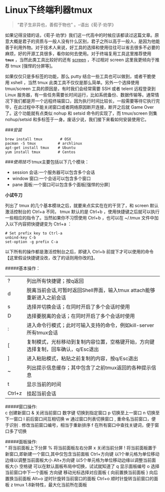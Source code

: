 # Linux下终端利器tmux

>“君子生非异也，善假于物也” 。–语出《荀子·劝学》

如果记得没错的话，《荀子·劝学》我们这一代高中的时候应该都读过这篇文章。原意大概是君子的资质与一般人没有什么区别，君子之所以高于一般人，是因为他能善于利用外物。对于技术人来说，好工具的选择和使用往往可以省去很多不必要的麻烦，好的开源工具很多，看你如何去使用。对于终端复用工具这里推荐使用 **`tmux`** ，当然此类工具比较好的还有 [screen](http://www.ibm.com/developerworks/cn/linux/l-cn-screen/) ，不过相对 screen 这里我更倾向于推荐 tmux [强悍的分屏等]。   

如果仅仅只是多标签的功能，那么 putty 结合一些工具也可以做到，或者干脆使用 xshell ，当然 tmux 此类工具不仅仅是那么简单。另外一个选择使用 tmux/screen 工具的原因是，有时我们会经常需要 SSH 或者 telent 远程登录到 Linux 服务器，有一些任务需要长时间运行，比如系统备份、数据传输等。通常情况下我们都是开一个远程终端窗口，因为执行时间比较长，一般需要等待它执行完毕，在此过程中不能关闭窗口或者网络原因断开连接，断开之后就 Game Over 了。这个功能就有点类似 nohup 和 setsid 命令的实现了，而 tmux/screen 则集 nohup/setsid 和多标签于一身。废话少说，我们接下来看如何安装使用它。   



###*安装*
```shell
brew install tmux        # OSX
pacman -S tmux          # archlinux
apt-get install tmux    # Ubuntu
yum install tmux        # Centos
```



###*使用技巧*
tmux主要包括以下几个模块：   
- session	会话:一个服务器可以包含多个会话  
- window	窗口:一个会话可以包含多个窗口  
- pane	面板:一个窗口可以包含多个面板[强悍的分屏]   

**小试牛刀**  

列出了 tmux 的几个基本模块之后，就要来点实实在在的干货了，和 screen 默认激活控制台的 Ctrl+a 不同， tmux 默认的是 Ctrl+b ，使用快捷键之后就可以执行一些相应的指令了。当然如果你不习惯使用 Ctrl+b ，也可以在 ~/.tmux 文件中加入以下内容把快捷键变为 Ctrl+a ：  
```shell
# Set prefix key to Ctrl-a
unbind-key C-b
set-option -g prefix C-a
```
以下所有的操作都是激活控制台之后，即键入 Ctrl+b 前提下才可以使用的命令【这里假设快捷键没改，改了的话则用你改的】。   

#####基本操作：   

|||  
| ----- | ----- |  
| ? |	列出所有快捷键；按q返回 |  
| d |	脱离当前会话,可暂时返回Shell界面，输入tmux attach能够重新进入之前会话 |  
| s |	选择并切换会话；在同时开启了多个会话时使用 |  
| D |	选择要脱离的会话；在同时开启了多个会话时使用 |  
| : |	进入命令行模式；此时可输入支持的命令，例如kill-server所有tmux会话 |  
| [ |	复制模式，光标移动到复制内容位置，空格键开始，方向键选择复制，回车确认，q/Esc退出 |  
| ] |	进入粘贴模式，粘贴之前复制的内容，按q/Esc退出 |  
| ~ |	列出提示信息缓存；其中包含了之前tmux返回的各种提示信息 |  
| t |	显示当前的时间 |  
| Ctrl+z |	挂起当前会话 |      

#####窗口操作:   
c	创建新窗口
&	关闭当前窗口
数字键	切换到指定窗口
p	切换至上一窗口
n	切换至下一窗口
l	前后窗口间互相切换
w	通过窗口列表切换窗口
,	重命名当前窗口，便于识别
.	修改当前窗口编号，相当于重新排序
f	在所有窗口中查找关键词，便于窗口多了切换   

#####面板操作:   
“	将当前面板上下分屏
%	将当前面板左右分屏
x	关闭当前分屏
!	将当前面板置于新窗口,即新建一个窗口,其中仅包含当前面板
Ctrl+方向键	以1个单元格为单位移动边缘以调整当前面板大小
Alt+方向键	以5个单元格为单位移动边缘以调整当前面板大小
空格键	可以在默认面板布局中切换，试试就知道了
q	显示面板编号
o	选择当前窗口中下一个面板
方向键	移动光标选择对应面板
{	向前置换当前面板
}	向后置换当前面板
Alt+o	逆时针旋转当前窗口的面板
Ctrl+o	顺时针旋转当前窗口的面板
z	tmux 1.8新特性，最大化当前所在面板
 